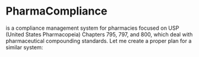 # PharmaCompliance
is a compliance management system for pharmacies focused on USP (United States Pharmacopeia) Chapters 795, 797, and 800, which deal with pharmaceutical compounding standards. Let me create a proper plan for a similar system:
